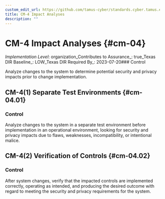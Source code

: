 ```yaml
---
custom_edit_url: https://github.com/tamus-cyber/standards.cyber.tamus.edu/tree/main/static/content/tamus.edu/TAMUS_profile.xml
title: CM-4 Impact Analyses
description: ""
---
```


# CM-4 Impact Analyses {#cm-04}

_Implementation Level_: organization_Contributes to Assurance_: true_Texas DIR Baseline_: LOW_Texas DIR Required By_: 2023-07-20### Control

Analyze changes to the system to determine potential security and privacy impacts prior to change implementation.

## CM-4(1) Separate Test Environments {#cm-04.01}

### Control

Analyze changes to the system in a separate test environment before implementation in an operational environment, looking for security and privacy impacts due to flaws, weaknesses, incompatibility, or intentional malice.

## CM-4(2) Verification of Controls {#cm-04.02}

### Control

After system changes, verify that the impacted controls are implemented correctly, operating as intended, and producing the desired outcome with regard to meeting the security and privacy requirements for the system.

